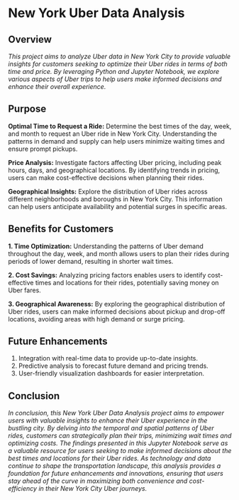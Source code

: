 # New York Uber Data Analysis

## Overview

*This project aims to analyze Uber data in New York City to provide valuable insights for customers seeking to optimize their Uber rides in terms of both time and price. By leveraging Python and Jupyter Notebook, we explore various aspects of Uber trips to help users make informed decisions and enhance their overall experience.*

## Purpose

**Optimal Time to Request a Ride:** Determine the best times of the day, week, and month to request an Uber ride in New York City. Understanding the patterns in demand and supply can help users minimize waiting times and ensure prompt pickups.

**Price Analysis:** Investigate factors affecting Uber pricing, including peak hours, days, and geographical locations. By identifying trends in pricing, users can make cost-effective decisions when planning their rides.

**Geographical Insights:** Explore the distribution of Uber rides across different neighborhoods and boroughs in New York City. This information can help users anticipate availability and potential surges in specific areas.

## Benefits for Customers

**1. Time Optimization:** 
Understanding the patterns of Uber demand throughout the day, week, and month allows users to plan their rides during periods of lower demand, resulting in shorter wait times.

**2. Cost Savings:** 
Analyzing pricing factors enables users to identify cost-effective times and locations for their rides, potentially saving money on Uber fares.

**3. Geographical Awareness:** 
By exploring the geographical distribution of Uber rides, users can make informed decisions about pickup and drop-off locations, avoiding areas with high demand or surge pricing.

## Future Enhancements

1. Integration with real-time data to provide up-to-date insights.
2. Predictive analysis to forecast future demand and pricing trends.
3. User-friendly visualization dashboards for easier interpretation.

## Conclusion

*In conclusion, this New York Uber Data Analysis project aims to empower users with valuable insights to enhance their Uber experience in the bustling city. By delving into the temporal and spatial patterns of Uber rides, customers can strategically plan their trips, minimizing wait times and optimizing costs. The findings presented in this Jupyter Notebook serve as a valuable resource for users seeking to make informed decisions about the best times and locations for their Uber rides. As technology and data continue to shape the transportation landscape, this analysis provides a foundation for future enhancements and innovations, ensuring that users stay ahead of the curve in maximizing both convenience and cost-efficiency in their New York City Uber journeys.*
